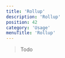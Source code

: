 ```yaml
---
title: 'Rollup' 
description: 'Rollup' 
position: 42
category: 'Usage' 
menuTitle: 'Rollup'
---
```



> Todo